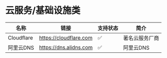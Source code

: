# 云服务/基础设施类

| 名称 | 链接 | 支持状态 | 简介 |
| -------- | -------- | -------- | -------- |
| Cloudflare     | https://cloudflare.com     | ✅     | 著名云服务厂商     |
| 阿里云DNS     | https://dns.alidns.com     | ✅     | 阿里云DNS     |
